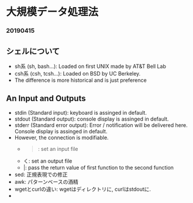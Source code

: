 # 大規模データ処理法

### 20190415

## シェルについて

- sh系 (sh, bash...): Loaded on first UNIX made by AT&T Bell Lab
- csh系 (csh, tcsh...): Loaded on BSD by UC Berkeley. 
- The difference is more historical and is just preference

## An Input and Outputs

- stdin (Standard input): keyboard is assinged in default.
- stdout (Standard output): console display is assinged in default.
- stderr (Standard error output): Error / notification will be delivered here. Console display is assinged in default.
- However, the connection is modifiable. 
    - >: set an input file
    - く: set an output file
    - |: pass the return value of first function to the second function
- sed: 正規表現での修正
- awk: パターンベースの酒精
- wgetとcurlの違い: wgetはディレクトリに, curlはstdoutに.
-

